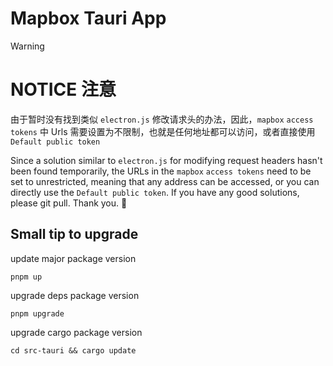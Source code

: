 # Mapbox Tauri App

> [!warning]
>
> # NOTICE 注意
>
> 由于暂时没有找到类似 `electron.js` 修改请求头的办法，因此，`mapbox` `access tokens` 中 Urls 需要设置为不限制，也就是任何地址都可以访问，或者直接使用 `Default public token`
>
> Since a solution similar to `electron.js` for modifying request headers hasn't been found temporarily, the URLs in the `mapbox` `access tokens` need to be set to unrestricted, meaning that any address can be accessed, or you can directly use the `Default public token`. If you have any good solutions, please git pull. Thank you. 🙏

## Small tip to upgrade

update major package version

```
pnpm up
```

upgrade deps package version

```
pnpm upgrade
```

upgrade cargo package version

```
cd src-tauri && cargo update
```
